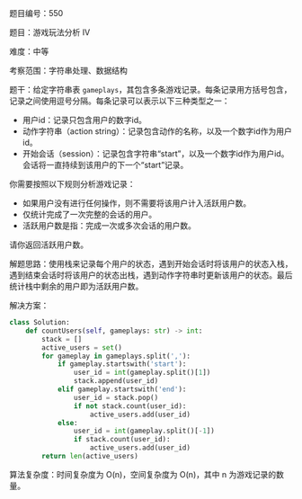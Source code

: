 题目编号：550

题目：游戏玩法分析 IV

难度：中等

考察范围：字符串处理、数据结构

题干：给定字符串表 `gameplays`，其包含多条游戏记录。每条记录用方括号包含，记录之间使用逗号分隔。每条记录可以表示以下三种类型之一：

- 用户id：记录只包含用户的数字id。
- 动作字符串（action string）：记录包含动作的名称，以及一个数字id作为用户id。
- 开始会话（session）：记录包含字符串“start”，以及一个数字id作为用户id。会话将一直持续到该用户的下一个“start”记录。

你需要按照以下规则分析游戏记录：

- 如果用户没有进行任何操作，则不需要将该用户计入活跃用户数。
- 仅统计完成了一次完整的会话的用户。
- 活跃用户数是指：完成一次或多次会话的用户数。

请你返回活跃用户数。

解题思路：使用栈来记录每个用户的状态，遇到开始会话时将该用户的状态入栈，遇到结束会话时将该用户的状态出栈，遇到动作字符串时更新该用户的状态。最后统计栈中剩余的用户即为活跃用户数。

解决方案：

```python
class Solution:
    def countUsers(self, gameplays: str) -> int:
        stack = []
        active_users = set()
        for gameplay in gameplays.split(','):
            if gameplay.startswith('start'):
                user_id = int(gameplay.split()[1])
                stack.append(user_id)
            elif gameplay.startswith('end'):
                user_id = stack.pop()
                if not stack.count(user_id):
                    active_users.add(user_id)
            else:
                user_id = int(gameplay.split()[-1])
                if stack.count(user_id):
                    active_users.add(user_id)
        return len(active_users)
```

算法复杂度：时间复杂度为 O(n)，空间复杂度为 O(n)，其中 n 为游戏记录的数量。
